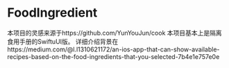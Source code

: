 # FoodIngredient
本项目的灵感来源于https://github.com/YunYouJun/cook
本项目基本上是隔离食用手册的SwiftuUI版。
详细介绍背景在https://medium.com/@l.l1310621172/an-ios-app-that-can-show-available-recipes-based-on-the-food-ingredients-that-you-selected-7b4e1e757e0e
